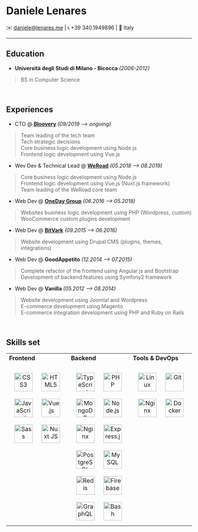 # Daniele Lenares

✉️ daniele@lenares.me | 📞 +39 340.1949896 | 📍 Italy

---

## Education
- **Università degli Studi di Milano - Bicocca** _(2006-2012)_
> BS in Computer Science

<br>

## Experiences
- CTO @ **[Bloovery](https://bloovery.com)** _(09/2019 --> ongoing)_
> Team leading of the tech team  
> Tech strategic decisions  
> Core business logic development using Node.js  
> Frontend logic development using Vue.js  

- Wev Dev & Technical Lead @ **[WeRoad](https://www.weroad.it)** _(05.2018 --> 08.2019)_
> Core business logic development using Node.js  
> Frontend logic development using Vue.js (Nuxt.js framework)  
> Team leading of the WeRoad core team  

- Web Dev @ **[OneDay Group](https://www.onedaygroup.it)** _(06.2016 --> 05.2018)_
> Websites business logic development using PHP (Wordpress, custom)  
> WooCommerce custom plugins development  

- Web Dev @ **[BitVark](https://bitvark.it)** _(09.2015 --> 06.2016)_
> Website development using Drupal CMS (plugins, themes, integrations)

- Web Dev @ **GoodAppetito** _(12.2014 --> 07.2015)_
> Complete refactor of the frontend using Angular.js and Bootstrap  
> Development of backend features using Symfony2 framework

- Web Dev @ **Vanilla** _(05.2012 --> 08.2014)_
> Website development using Joomla! and Wordpress  
> E-commerce development using Magento  
> E-commerce integration development using PHP and Ruby on Rails

<br>

## Skills set
<table><tr><td valign="top" width="33%">
<b>Frontend</b>
    <br>
  <br>
<div align="center">  
<img style="margin: 10px" src="https://profilinator.rishav.dev/skills-assets/css3-original-wordmark.svg" alt="CSS3" height="50" />  
<img style="margin: 10px" src="https://profilinator.rishav.dev/skills-assets/html5-original-wordmark.svg" alt="HTML5" height="50" />  
<img style="margin: 10px" src="https://profilinator.rishav.dev/skills-assets/javascript-original.svg" alt="JavaScript" height="50" />  
<img style="margin: 10px" src="https://profilinator.rishav.dev/skills-assets/vuejs-original-wordmark.svg" alt="Vue.js" height="50" />  
<img style="margin: 10px" src="https://profilinator.rishav.dev/skills-assets/sass-original.svg" alt="Sass" height="50" />  
<img style="margin: 10px" src="https://profilinator.rishav.dev/skills-assets/nuxt.png" alt="Nuxt JS" height="50" />  
</div>

</td><td valign="top" width="33%">
<b>Backend</b>
    <br>
  <br>
<div align="center">  
<img style="margin: 10px" src="https://profilinator.rishav.dev/skills-assets/typescript-original.svg" alt="TypeScript" height="50" />  
<img style="margin: 10px" src="https://profilinator.rishav.dev/skills-assets/php-original.svg" alt="PHP" height="50" />  
<img style="margin: 10px" src="https://profilinator.rishav.dev/skills-assets/mongodb-original-wordmark.svg" alt="MongoDB" height="50" />  
<img style="margin: 10px" src="https://profilinator.rishav.dev/skills-assets/nodejs-original-wordmark.svg" alt="Node.js" height="50" />  
<img style="margin: 10px" src="https://profilinator.rishav.dev/skills-assets/nginx-original.svg" alt="Nginx" height="50" />  
<img style="margin: 10px" src="https://profilinator.rishav.dev/skills-assets/express-original-wordmark.svg" alt="Express.js" height="50" />  
<img style="margin: 10px" src="https://profilinator.rishav.dev/skills-assets/postgresql-original-wordmark.svg" alt="PostgreSQL" height="50" />  
<img style="margin: 10px" src="https://profilinator.rishav.dev/skills-assets/mysql-original-wordmark.svg" alt="MySQL" height="50" />  
<img style="margin: 10px" src="https://profilinator.rishav.dev/skills-assets/redis-original-wordmark.svg" alt="Redis" height="50" />  
<img style="margin: 10px" src="https://profilinator.rishav.dev/skills-assets/firebase.png" alt="Firebase" height="50" />  
<img style="margin: 10px" src="https://profilinator.rishav.dev/skills-assets/graphql.png" alt="GraphQL" height="50" />  
<img style="margin: 10px" src="https://profilinator.rishav.dev/skills-assets/gnu_bash-icon.svg" alt="Bash" height="50" />  
</div>

</td><td valign="top" width="33%">
<b>Tools & DevOps</b>
  <br>
  <br>
<div align="center">  
<img style="margin: 10px" src="https://profilinator.rishav.dev/skills-assets/linux-original.svg" alt="Linux" height="50" />  
<img style="margin: 10px" src="https://profilinator.rishav.dev/skills-assets/git-scm-icon.svg" alt="Git" height="50" />  
<img style="margin: 10px" src="https://profilinator.rishav.dev/skills-assets/nginx-original.svg" alt="Nginx" height="50" />  
<img style="margin: 10px" src="https://profilinator.rishav.dev/skills-assets/docker-original-wordmark.svg" alt="Docker" height="50" />  
</div>

</td></tr></table>

